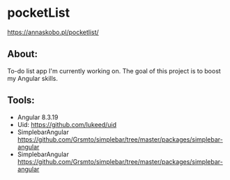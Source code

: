 # pocketList

https://annaskobo.pl/pocketlist/

## About:

To-do list app I'm currently working on. The goal of this project is to boost my Angular skills.

## Tools:
* Angular 8.3.19
* Uid: https://github.com/lukeed/uid
* SimplebarAngular https://github.com/Grsmto/simplebar/tree/master/packages/simplebar-angular
* SimplebarAngular https://github.com/Grsmto/simplebar/tree/master/packages/simplebar-angular
